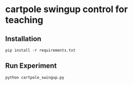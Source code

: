 # cartpole swingup control for teaching
## Installation
```shell
pip install -r requirements.txt
```

## Run Experiment
```shell
python cartpole_swingup.py
```
